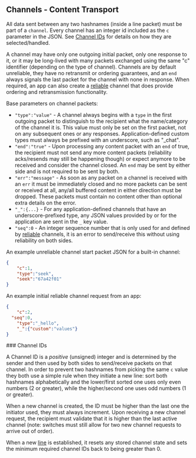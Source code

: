 ## Channels - Content Transport

All data sent between any two hashnames (inside a line packet) must be part of a `channel`. Every channel has an integer id included as the `c` parameter in the JSON. See [Channel IDs](#channelids) for details on how they are selected/handled.

A channel may have only one outgoing initial packet, only one response to it, or it may be long-lived with many packets exchanged using the same "c" identifier (depending on the type of channel).  Channels are by default unreliable, they have no retransmit or ordering guarantees, and an `end` always signals the last packet for the channel with none in response.  When required, an app can also create a [reliable](reliable.md) channel that does provide ordering and retransmission functionality.

Base parameters on channel packets:

* `"type":"value"` - A channel always begins with a `type` in the first outgoing packet to distinguish to the recipient what the name/category of the channel it is. This value must only be set on the first packet, not on any subsequent ones or any responses. Application-defined custom types must always be prefixed with an underscore, such as "_chat".
* `"end":"true"` - Upon processing any content packet with an `end` of true, the recipient must not send any more content packets (reliability acks/resends may still be happening though) or expect anymore to be received and consider the channel closed. An `end` may be sent by either side and is not required to be sent by both.
* `"err":"message"` - As soon as any packet on a channel is received with an `err` it must be immediately closed and no more packets can be sent or received at all, any/all buffered content in either direction must be dropped. These packets must contain no content other than optional extra details on the error.
* `"_":{...}` - For any application-defined channels that have an underscore-prefixed type, any JSON values provided by or for the application are sent in the `_` key value.
* `"seq":0` - An integer sequence number that is only used for and defined by [reliable](reliable.md) channels, it is an error to send/receive this without using reliability on both sides.

An example unreliable channel start packet JSON for a built-in channel:

```json
{
	"c":1,
	"type":"seek",
	"seek":"67a42f01"
}
```

An example initial reliable channel request from an app:

```json
{
	"c":2,
  "seq":0,
	"type":"_hello",
	"_":{"custom":"values"}
}
```

<a name="channelid" />
### Channel IDs

A Channel ID is a *positive* (unsigned) integer and is determined by the sender and then used by both sides to send/receive packets on that channel.  In order to prevent two hashnames from picking the same `c` value they both use a simple rule when they initiate a new line: sort both hashnames alphabetically and the lower/first sorted one uses only even numbers (2 or greater), while the higher/second one uses odd numbers (1 or greater).

When a new channel is created, the ID must be higher than the last one the initiator used, they must always increment. Upon receiving a new channel request, the recipient must validate that it is higher than the last active channel (note: switches must still allow for two new channel requests to arrive out of order).

When a new [line](network.md#line) is established, it resets any stored channel state and sets the minimum required channel IDs back to being greater than 0.

